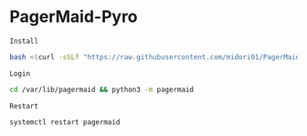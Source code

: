 # PagerMaid-Pyro
`Install`
```bash
bash <(curl -sSLf "https://raw.githubusercontent.com/midori01/PagerMaid-Pyro/master/utils/install.sh")
```
`Login`
```bash
cd /var/lib/pagermaid && python3 -m pagermaid
```
`Restart`
```bash
systemctl restart pagermaid
```
